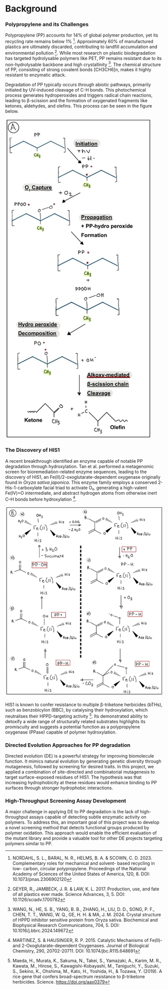 # Background

### Polypropylene and its Challenges
Polypropylene (PP) accounts for 14% of global polymer production, yet its recycling rate remains below 1% [^1]. Approximately 60% of manufactured plastics are ultimately discarded, contributing to landfill accumulation and environmental pollution [^2]. While most research on plastic biodegradation has targeted hydrolysable polymers like PET, PP remains resistant due to its non-hydrolysable backbone and high crystallinity [^3]. The chemical structure of PP, consisting of strong covalent bonds [CH3CH6]n, makes it highly resistant to enzymatic attack. 

Degradation of PP typically occurs through abiotic pathways, primarily initiated by UV-induced cleavage of C-H bonds. This photochemical process generates hydroperoxides and triggers radical chain reactions, leading to β-scission and the formation of oxygenated fragments like ketones, aldehydes, and olefins. This process can be seen in the figure below.

![Figure1A](fig1A.jpg)  

### The Discovery of HIS1

A recent breakthrough identified an enzyme capable of notable PP degradation through hydroxylation. Tan et al. performed a metagenomic screen for bioremediation-related enzyme sequences, leading to the discovery of HIS1, an Fe(II)/2-oxoglutarate-dependent oxygenase originally found in *Oryza sativa japonica*. 
This enzyme family employs a conserved 2-His-1-carboxylate facial triad to activate O₂, generating a high-valent Fe(IV)=O intermediate, and abstract hydrogen atoms from otherwise inert C–H bonds before hydroxylation [^4]. 

![Figure1B](fig1B.jpg)  

HIS1 is known to confer resistance to multiple β-triketone herbicides (bTHs), such as benzobicylon (BBC), by catalysing their hydroxylation, which neutralises their HPPD-targeting activity [^5]. Its demonstrated ability to detoxify a wide range of structurally related substrates highlights its promiscuity and suggests a potential function as a polypropylene oxygenase (PPase) capable of polymer hydroxylation.

### Directed Evolution Approaches for PP degradation

Directed evolution (DE) is a powerful strategy for improving biomolecule function. It mimics natural evolution by generating genetic diversity through mutagenesis, followed by screening for desired traits. In this project, we applied a combination of site-directed and combinatorial mutagenesis to target surface-exposed residues of HIS1. The hypothesis was that increasing hydrophobicity at these residues would enhance binding to PP surfaces through stronger hydrophobic interactions.

### High-Throughput Screening Assay Development

A major challenge in applying DE to PP degradation is the lack of high-throughput assays capable of detecting subtle enzymatic activity on polymers. To address this, an important goal of this project was to develop a novel screening method that detects functional groups produced by polymer oxidation. This approach would enable the efficient evaluation of the mutant library and provide a valuable tool for other DE projects targeting polymers similar to PP.


[^1]: NORDAHL, S. L., BARAL, N. R., HELMS, B. A. & SCOWN, C. D. 2023. Complementary roles for mechanical and solvent- based recycling in low- carbon, circular polypropylene. Proceedings of the National Academy of Sciences of the United States of America, 120, 8. DOI: 10.1073/pnas.2306902120
[^2]: GEYER, R., JAMBECK, J. R. & LAW, K. L. 2017. Production, use, and fate of all plastics ever made. Science Advances, 3, 5. DOI: 10.1126/sciadv.1700782
[^3]: WANG, N., HE, S. B., YANG, B. B., ZHANG, H., LIU, D. D., SONG, P. F., CHEN, T. T., WANG, W. Q., GE, H. H. & MA, J. M. 2024. Crystal structure of HPPD inhibitor sensitive protein from Oryza sativa. Biochemical and Biophysical Research Communications, 704, 5.  DOI: 10.1016/j.bbrc.2024.149672
[^4]: MARTINEZ, S. & HAUSINGER, R. P. 2015. Catalytic Mechanisms of Fe(II)-and 2-Oxoglutarate-dependent Oxygenases. Journal of Biological Chemistry, 290, 20702-20711.  DOI: 10.1074/jbc.R115.648691
[^5]: Maeda, H., Murata, K., Sakuma, N., Takei, S., Yamazaki, A., Karim, M. R., Kawata, M., Hirose, S., Kawagishi-Kobayashi, M., Taniguchi, Y., Suzuki, S., Sekino, K., Ohshima, M., Kato, H., Yoshida, H., & Tozawa, Y. (2019). A rice gene that confers broad-spectrum resistance to β-triketone herbicides. Science. https://doi.org/aax0379

